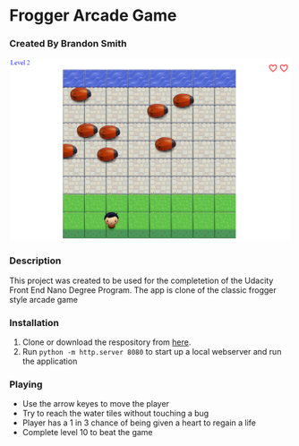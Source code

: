 # Frogger Arcade Game

### Created By Brandon Smith

![App Screenshot](Screenshot.png)

### Description
This project was created to be used for the completetion of the Udacity Front End Nano Degree Program.
The app is clone of the classic frogger style arcade game

### Installation
1. Clone or download the respository from [here](https://github.com/BrandonSmith8038/Frogger-Arcade-Game).
2. Run ```python -m http.server 8080``` to start up a local webserver and run the application

### Playing

* Use the arrow keyes to move the player
* Try to reach the water tiles without touching a bug
* Player has a 1 in 3 chance of being given a heart to regain a life
* Complete level 10 to beat the game